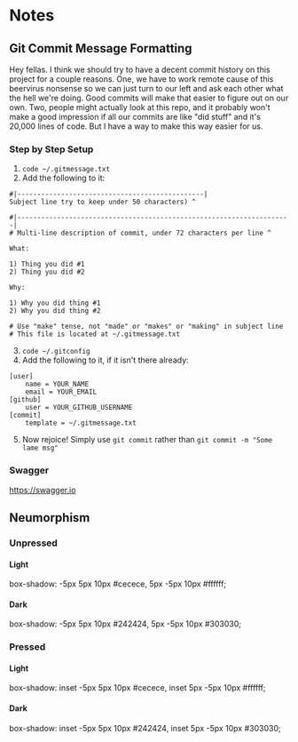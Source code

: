 # Notes

## Git Commit Message Formatting

Hey fellas. I think we should try to have a decent commit history on this project for a couple reasons. One, we have to work remote cause of this beervirus nonsense so we can just turn to our left and ask each other what the hell we're doing. Good commits will make that easier to figure out on our own. Two, people might actually look at this repo, and it probably won't make a good impression if all our commits are like "did stuff" and it's 20,000 lines of code. But I have a way to make this way easier for us.

### Step by Step Setup

1. `code ~/.gitmessage.txt`
2. Add the following to it:

```
#|-----------------------------------------------|
Subject line try to keep under 50 characters) ^

#|---------------------------------------------------------------------|
# Multi-line description of commit, under 72 characters per line ^

What:

1) Thing you did #1
2) Thing you did #2

Why:

1) Why you did thing #1
2) Why you did thing #2

# Use "make" tense, not "made" or "makes" or "making" in subject line
# This file is located at ~/.gitmessage.txt
```

3. `code ~/.gitconfig`
4. Add the following to it, if it isn't there already:

```
[user]
	name = YOUR_NAME
	email = YOUR_EMAIL
[github]
	user = YOUR_GITHUB_USERNAME
[commit]
	template = ~/.gitmessage.txt
```

5. Now rejoice! Simply use `git commit` rather than `git commit -m "Some lame msg"`

### Swagger

https://swagger.io

## Neumorphism

### Unpressed

#### Light

box-shadow: -5px 5px 10px #cecece,
5px -5px 10px #ffffff;

#### Dark

box-shadow: -5px 5px 10px #242424,
5px -5px 10px #303030;

### Pressed

#### Light

box-shadow: inset -5px 5px 10px #cecece,
inset 5px -5px 10px #ffffff;

#### Dark

box-shadow: inset -5px 5px 10px #242424,
inset 5px -5px 10px #303030;
